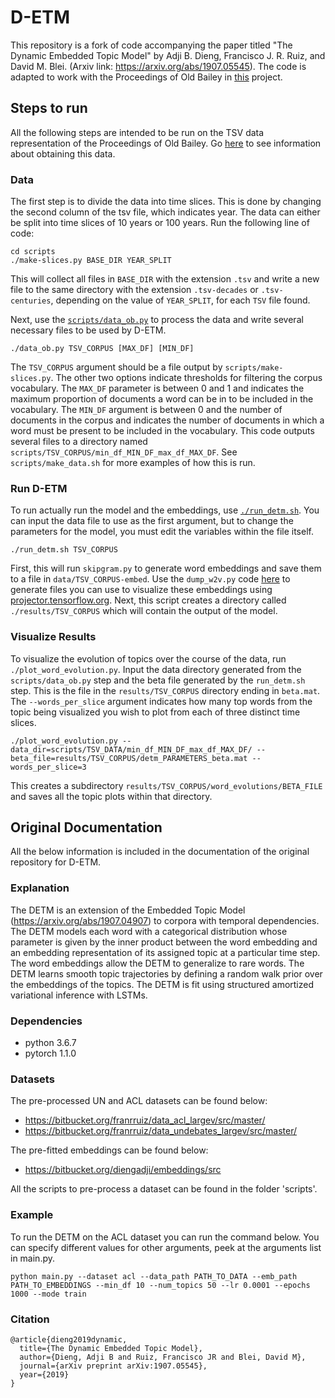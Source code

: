 # D-ETM

This repository is a fork of code accompanying the paper titled "The Dynamic Embedded Topic Model" by Adji B. Dieng, Francisco J. R. Ruiz, and David M. Blei. (Arxiv link: https://arxiv.org/abs/1907.05545). The code is adapted to work with the Proceedings of Old Bailey in [this](https://github.com/charlottelambert/thesis) project.

## Steps to run

All the following steps are intended to be run on the TSV data representation of the Proceedings of Old Bailey. Go [here](https://github.com/charlottelambert/thesis/data) to see information about obtaining this data.

### Data

The first step is to divide the data into time slices. This is done by changing the second column of the tsv file, which indicates year. The data can either be split into time slices of 10 years or 100 years. Run the following line of code:

```
cd scripts
./make-slices.py BASE_DIR YEAR_SPLIT
```

This will collect all files in `BASE_DIR` with the extension `.tsv` and write a new file to the same directory with the extension `.tsv-decades` or `.tsv-centuries`, depending on the value of `YEAR_SPLIT`, for each `TSV` file found.

Next, use the [`scripts/data_ob.py`](scripts/data_ob.py) to process the data and write several necessary files to be used by D-ETM.

```
./data_ob.py TSV_CORPUS [MAX_DF] [MIN_DF]
```

The `TSV_CORPUS` argument should be a file output by `scripts/make-slices.py`. The other two options indicate thresholds for filtering the corpus vocabulary. The `MAX_DF` parameter is between 0 and 1 and indicates the maximum proportion of documents a word can be in to be included in the vocabulary. The `MIN_DF` argument is between 0 and the number of documents in the corpus and indicates the number of documents in which a word must be present to be included in the vocabulary. This code outputs several files to a directory named `scripts/TSV_CORPUS/min_df_MIN_DF_max_df_MAX_DF`. See `scripts/make_data.sh` for more examples of how this is run.

### Run D-ETM

To run actually run the model and the embeddings, use [`./run_detm.sh`](run_detm.sh). You can input the data file to use as the first argument, but to change the parameters for the model, you must edit the variables within the file itself.

```
./run_detm.sh TSV_CORPUS
```

First, this will run `skipgram.py` to generate word embeddings and save them to a file in `data/TSV_CORPUS-embed`. Use the `dump_w2v.py` code [here](https://github.com/charlottelambert/thesis/vector-space) to generate files you can use to visualize these embeddings using [projector.tensorflow.org](projector.tensorflow.org). Next, this script creates a directory called `./results/TSV_CORPUS` which will contain the output of the model.

### Visualize Results

To visualize the evolution of topics over the course of the data, run `./plot_word_evolution.py`. Input the data directory generated from the `scripts/data_ob.py` step and the beta file generated by the `run_detm.sh` step. This is the file in the `results/TSV_CORPUS` directory ending in `beta.mat`. The `--words_per_slice` argument indicates how many top words from the topic being visualized you wish to plot from each of three distinct time slices.

```
./plot_word_evolution.py --data_dir=scripts/TSV_DATA/min_df_MIN_DF_max_df_MAX_DF/ --beta_file=results/TSV_CORPUS/detm_PARAMETERS_beta.mat --words_per_slice=3
```

This creates a subdirectory `results/TSV_CORPUS/word_evolutions/BETA_FILE` and saves all the topic plots within that directory.

## Original Documentation

All the below information is included in the documentation of the original repository for D-ETM.

### Explanation

The DETM is an extension of the Embedded Topic Model (https://arxiv.org/abs/1907.04907) to corpora with temporal dependencies. The DETM models each word with a categorical distribution whose parameter is given by the inner product between the word embedding and an embedding representation of its assigned topic at a particular time step. The word embeddings allow the DETM to generalize to rare words. The DETM learns smooth topic trajectories by defining a random walk prior over the embeddings of the topics. The DETM is fit using structured amortized variational inference with LSTMs.

### Dependencies

+ python 3.6.7
+ pytorch 1.1.0

### Datasets

The pre-processed UN and ACL datasets can be found below:

+ https://bitbucket.org/franrruiz/data_acl_largev/src/master/
+ https://bitbucket.org/franrruiz/data_undebates_largev/src/master/

The pre-fitted embeddings can be found below:

+ https://bitbucket.org/diengadji/embeddings/src

All the scripts to pre-process a dataset can be found in the folder 'scripts'.

### Example

To run the DETM on the ACL dataset you can run the command below. You can specify different values for other arguments, peek at the arguments list in main.py.

```
python main.py --dataset acl --data_path PATH_TO_DATA --emb_path PATH_TO_EMBEDDINGS --min_df 10 --num_topics 50 --lr 0.0001 --epochs 1000 --mode train
```


### Citation
```
@article{dieng2019dynamic,
  title={The Dynamic Embedded Topic Model},
  author={Dieng, Adji B and Ruiz, Francisco JR and Blei, David M},
  journal={arXiv preprint arXiv:1907.05545},
  year={2019}
}
```
